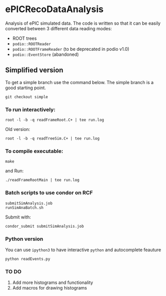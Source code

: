 # ePICRecoDataAnalysis
Analysis of ePIC simulated data. The code is written so that it can be easily converted between 3 different data reading modes:
- ROOT trees
- `podio::ROOTReader`
- `podio::ROOTFrameReader` (to be deprecated in podio v1.0)
- `podio::EventStore` (abandoned)


## Simplified version

To get a simple branch use the command below. The simple branch is a good starting point.

```Sh
git checkout simple
```


### To run interactively:


```Sh
root -l -b -q readFrameRoot.C+ | tee run.log
```

Old version:
```Sh
root -l -b -q readTreeSim.C+ | tee run.log
```

### To compile executable:

```Sh
make
```

and Run:

```Sh
./readFrameRootMain | tee run.log
```

### Batch scripts to use condor on RCF

```Sh
submitSimAnalysis.job
runSimAnaBatch.sh
```
Submit with:

```Sh
condor_submit submitSimAnalysis.job
```

### Python version

You can use `ipython3` to have interactive `python` and autocomplete feauture

```Sh
python readEvents.py
```

### TO DO
1. Add more histograms and functionality
2. Add macros for drawing histograms